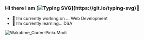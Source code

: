 ### Hi there I am [![Typing SVG](https://readme-typing-svg.demolab.com?font=Fira+Code&size=22&duration=5020&pause=&repeat=false&random=false&width=435&lines=Pinku+Modi+!)](https://git.io/typing-svg)👋


- 🔭 I’m currently working on ... Web Development
- 🌱 I’m currently learning... DSA


<img src="https://wakatime.com/badge/user/018d9487-531f-470c-92c5-1783b6d9cff6.svg" alt="Wakatime_Coder-PinkuModi">
